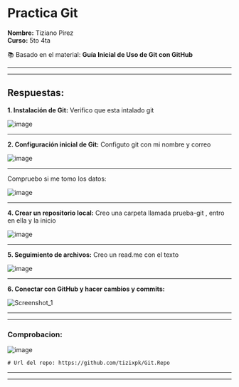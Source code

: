 # Practica Git

**Nombre:** Tiziano Pirez  
**Curso:** 5to 4ta

📚 Basado en el material: **Guía Inicial de Uso de Git con GitHub**

---
---

## Respuestas:

**1. Instalación de Git:**
   Verifico que esta intalado git

![image](https://github.com/user-attachments/assets/59656e74-5324-4b16-afc2-bca73f8a36e8)

---

**2. Configuración inicial de Git:**
    Configuto git con mi nombre y correo
   
![image](https://github.com/user-attachments/assets/7cce15e6-e686-4035-9d6f-4e2749530593)

---

Compruebo si me tomo los datos:

![image](https://github.com/user-attachments/assets/0e0e79e0-fe1c-49e4-b414-ea95703ff7d3)

---

**4. Crear un repositorio local:**
   Creo una carpeta llamada prueba-git , entro en ella y la inicio
   
   ![image](https://github.com/user-attachments/assets/9bfb97ab-f615-4854-866a-3a6e6d6b4a33)

   ---

**5. Seguimiento de archivos:**
     Creo un read.me con el texto
   
   ![image](https://github.com/user-attachments/assets/d4feac0c-0da4-47c7-8311-c38515427f47)

   ---

**6. Conectar con GitHub y hacer cambios y commits:**

   ![Screenshot_1](https://github.com/user-attachments/assets/f4cb4156-6c30-4e7c-b44d-a076b94e08bd)

---

---

### Comprobacion:

   ![image](https://github.com/user-attachments/assets/18a34ac2-11da-4c04-964f-d438b7b9b39b)

    # Url del repo: https://github.com/tizixpk/Git.Repo
   
---
---

